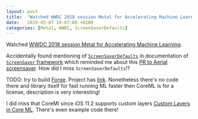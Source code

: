 ```yaml
---
layout: post
title:  "Watched WWDC 2018 session Metal for Accelerating Machine Learning"
date:   2019-05-07 19:07:00 +0200
categories: [Metal, WWDC, ScreenSaverDefaults]
---
```

Watched [WWDC 2018 session Metal for Accelerating Machine Learning](https://developer.apple.com/videos/play/wwdc2018/609/).

Accidentally found mentioning of [`ScreenSaverDefaults`](https://developer.apple.com/documentation/screensaver/screensaverdefaults) in documentation of [`ScreenSaver` framework](https://developer.apple.com/documentation/screensaver) which reminded me about this [PR to Aerial screensaver](https://github.com/JohnCoates/Aerial/pull/649). How did I miss `ScreenSaverDefaults`!?

TODO: try to build [Forge](https://github.com/hollance/Forge). Project has [link](http://machinethink.net/faster-neural-networks/). Nonetheless there's no code there and library itself for fast running ML faster then CoreML is for a license, description is very interesting!

I did miss that CoreMl since iOS 11.2 supports custom layers [Custom Layers in Core ML](https://machinethink.net/blog/coreml-custom-layers/). There's even example code there!
